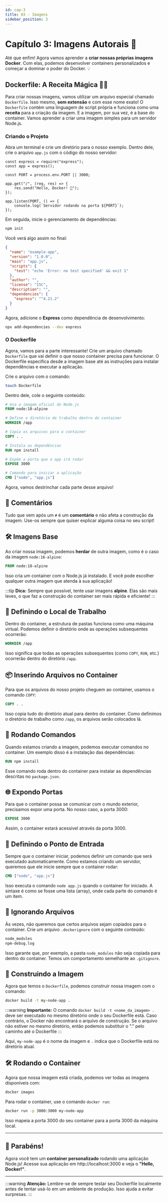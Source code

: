```yaml
---
id: cap-3
title: 03 - Imagens
sidebar_position: 3
---
```


# Capítulo 3: Imagens Autorais 🚀

Até que enfim! Agora vamos aprender a **criar nossas próprias imagens Docker**. Com elas, podemos desenvolver containers personalizados e começar a dominar o poder do Docker. 💡

## Dockerfile: A Receita Mágica 🧑‍🍳

Para criar nossas imagens, vamos utilizar um arquivo especial chamado `Dockerfile`. Isso mesmo, **sem extensão** e com esse nome exato! O `Dockerfile` contém uma linguagem de script própria e funciona como uma **receita** para a criação da imagem. E a imagem, por sua vez, é a base do container. Vamos aprender a criar uma imagem simples para um servidor Node.js.

### Criando o Projeto

Abra um terminal e crie um diretório para o nosso exemplo. Dentro dele, crie o arquivo `app.js` com o código do nosso servidor:

```nodejs
const express = require("express");
const app = express();

const PORT = process.env.PORT || 3000;

app.get("/", (req, res) => {
    res.send("Hello, Docker! 🚀");
});

app.listen(PORT, () => {
    console.log(`Servidor rodando na porta ${PORT}`);
});
```

Em seguida, inicie o gerenciamento de dependências:

```sh
npm init
```

Você verá algo assim no final:

```json
{
  "name": "example-app",
  "version": "1.0.0",
  "main": "app.js",
  "scripts": {
    "test": "echo 'Error: no test specified' && exit 1"
  },
  "author": "",
  "license": "ISC",
  "description": "",
  "dependencies": {
    "express": "^4.21.2"
  }
}
```

Agora, adicione o **Express** como dependência de desenvolvimento:

```sh
npx add-dependencies --dev express
```

### O Dockerfile

Agora, vamos para a parte interessante! Crie um arquivo chamado `Dockerfile` que vai definir o que nosso container precisa para funcionar. O Dockerfile especifica desde a imagem base até as instruções para instalar dependências e executar a aplicação. 

Crie o arquivo com o comando:

```sh
touch Dockerfile
```

Dentro dele, cole o seguinte conteúdo:

```Dockerfile
# Usa a imagem oficial do Node.js
FROM node:18-alpine

# Define o diretório de trabalho dentro do container
WORKDIR /app

# Copia os arquivos para o container
COPY . .

# Instala as dependências
RUN npm install

# Expõe a porta que o app irá rodar
EXPOSE 3000

# Comando para iniciar a aplicação
CMD ["node", "app.js"]
```

Agora, vamos destrinchar cada parte desse arquivo!

## 📝 Comentários

Tudo que vem após um `#` é um **comentário** e não afeta a construção da imagem. Use-os sempre que quiser explicar alguma coisa no seu script!

## 🛠️ Imagens Base

Ao criar nossa imagem, podemos **herdar** de outra imagem, como é o caso da imagem `node:18-alpine`:

```Dockerfile
FROM node:18-alpine
```

Isso cria um container com o Node.js já instalado. E você pode escolher qualquer outra imagem que atenda à sua aplicação!

:::tip
**Dica:** Sempre que possível, tente usar imagens **alpine**. Elas são mais leves, o que faz a construção do container ser mais rápida e eficiente!
:::

## 📂 Definindo o Local de Trabalho

Dentro do container, a estrutura de pastas funciona como uma máquina virtual. Podemos definir o diretório onde as operações subsequentes ocorrerão:

```Dockerfile
WORKDIR /app
```

Isso significa que todas as operações subsequentes (como `COPY`, `RUN`, etc.) ocorrerão dentro do diretório `/app`.

## 📦 Inserindo Arquivos no Container

Para que os arquivos do nosso projeto cheguem ao container, usamos o comando `COPY`:

```Dockerfile
COPY . .
```

Isso copia tudo do diretório atual para dentro do container. Como definimos o diretório de trabalho como `/app`, os arquivos serão colocados lá.

## 🔧 Rodando Comandos

Quando estamos criando a imagem, podemos executar comandos no container. Um exemplo disso é a instalação das dependências:

```Dockerfile
RUN npm install
```

Esse comando roda dentro do container para instalar as dependências descritas no `package.json`.

## 🌐 Expondo Portas

Para que o container possa se comunicar com o mundo exterior, precisamos expor uma porta. No nosso caso, a porta 3000:

```Dockerfile
EXPOSE 3000
```

Assim, o container estará acessível através da porta 3000.

## 🚀 Definindo o Ponto de Entrada

Sempre que o container iniciar, podemos definir um comando que será executado automaticamente. Como estamos criando um servidor, queremos que ele inicie sempre que o container rodar:

```Dockerfile
CMD ["node", "app.js"]
```

Isso executa o comando `node app.js` quando o container for iniciado. A sintaxe é como se fosse uma lista (array), onde cada parte do comando é um item.

## 🚫 Ignorando Arquivos

Às vezes, não queremos que certos arquivos sejam copiados para o container. Crie um arquivo `.dockerignore` com o seguinte conteúdo:

```sh
node_modules
npm-debug.log
```

Isso garante que, por exemplo, a pasta `node_modules` não seja copiada para dentro do container. Temos um comportamento
semelhante ao `.gitignore`.

## 🚧 Construindo a Imagem

Agora que temos o `Dockerfile`, podemos construir nossa imagem com o comando:

```sh
docker build -t my-node-app .
```
:::warning
**Importante:** O comando `docker build -t <nome_da_imagem> .` deve ser executado no mesmo diretório onde o seu Dockerfile está. Caso contrário, o Docker não encontrará o arquivo de construção. Se o arquivo não estiver no mesmo diretório, então
podemos substituir o "." pelo caminho até o Dockerfile
:::

Aqui, `my-node-app` é o nome da imagem e `.` indica que o Dockerfile está no diretório atual.

## 🛠️ Rodando o Container

Agora que nossa imagem está criada, podemos ver todas as imagens disponíveis com:

```sh
docker images
```

Para rodar o container, use o comando `docker run`:

```sh
docker run -p 3000:3000 my-node-app
```

Isso mapeia a porta 3000 do seu container para a porta 3000 da máquina local.

---

## 🎉 Parabéns!

Agora você tem um **container personalizado** rodando uma aplicação Node.js! Acesse sua aplicação em http://localhost:3000 e veja o **"Hello, Docker!"**.

---

:::warning
**Atenção:** Lembre-se de sempre testar seu Dockerfile localmente antes de tentar usá-lo em um ambiente de produção. Isso ajuda a evitar surpresas.
:::
